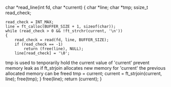 char	*read_line(int fd, char *current)
{
	char	*line;
	char	*tmp;
	ssize_t	read_check;

	read_check = INT_MAX;
	line = ft_calloc(BUFFER_SIZE + 1, sizeof(char));
	while (read_check > 0 && !ft_strchr(current, '\n'))
	{
		read_check = read(fd, line, BUFFER_SIZE);
		if (read_check == -1)
			return (free(line), NULL);
		line[read_check] = '\0';
tmp is used to tenporarily hold the current value of 'current'
prevent memory leak as if ft_strjoin allocates new memory for 'current'
the previous allocated memory can be freed 
		tmp = current;
		current = ft_strjoin(current, line);
		free(tmp);
	}
	free(line);
	return (current);
}
